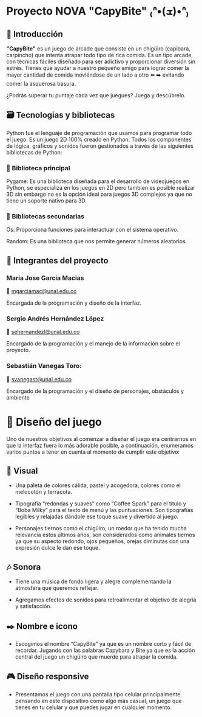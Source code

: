 # Proyecto NOVA "CapyBite" ₍ᐢ•(ܫ)•ᐢ₎

## 📜 Introducción 
**"CapyBite"** es un juego de arcade que consiste en un chigüiro (capibara, carpincho) que intenta atrapar todo tipo de rica comida.
Es un tipo arcade, con técnicas fáciles diseñado para ser adictivo y proporcionar diversión sin estrés. Tienes que ayudar a nuestro pequeño amigo para lograr comer la mayor cantidad de comida moviéndose de un lado a otro ⬅️ ➡️ evitando comer la asquerosa basura.

¿Podrás superar tu puntaje cada vez que juegues? Juega y descúbrelo.

## 🗃️ Tecnologias y bibliotecas 
Python fue el lenguaje de programación que usamos para programar todo el juego. Es un juego 2D 100% creado en Python. Todos los componentes de lógica, gráficos y sonidos fueron gestionados a través de las siguientes bibliotecas de Python:

### 📌 Biblioteca principal
Pygame: Es una biblioteca diseñada para el desarrollo de videojuegos en Python, se especializa en los juegos en 2D pero tambien es posible realizar 3D sin embargo no es la opción ideal para juegos 3D complejos ya que no tiene un soporte nativo para 3D.

### 📌 Bibliotecas secundarias
Os: Proporciona funciones para interactuar con el sistema operativo.

Random: Es una biblioteca que nos permite generar números aleatorios.

## 👤 Integrantes del proyecto
### Maria Jose Garcia Macias
📧 mgarciamac@unal.edu.co

Encargada de la programación y diseño de la interfaz.
### Sergio Andrés Hernández López
📧 sehernandezl@unal.edu.co

Encargado de la programación y el manejo de la información sobre el proyecto.
### Sebastián Vanegas Toro:
📧 svanegast@unal.edu.co

Encargado de la programación y el diseño de personajes, obstáculos y ambiente

# 🎨 Diseño del juego
Uno de nuestros objetivos al comenzar a diseñar el juego era centrarnos en que la interfaz fuera lo más adorable posible, a continuación, enumeramos varios puntos a tener en cuenta al momento de cumplir este objetivo:
## 🔎 Visual
+ Una paleta de colores cálida, pastel y acogedora, colores como el melocotón y terracota.
  
+ Tipografía “redondas y suaves” como “Coffee Spark” para el título y “Boba Milky” para el texto de menú y las puntuaciones. Son tipografías legibles y relajadas dándole ese toque suave y divertido al juego.
  
+ Personajes tiernos como el chigüiro, un roedor que ha tenido mucha relevancia estos últimos años, son considerados como animales tiernos ya que su aspecto redondo, ojos pequeños, orejas diminutas con una expresión dulce le dan ese toque.
## 🎶 Sonora
+ Tiene una música de fondo ligera y alegre complementando la atmosfera que queremos reflejar.
  
+ Agregamos efectos de sonidos para retroalimentar el objetivo de alegría y satisfacción.
## ✒️ Nombre e icono
+ Escogimos el nombre “CapyBite” ya que es un nombre corto y fácil de recordar. Jugando con las palabras Capybara y Bite ya que es la acción central del juego un chigüiro que muerde para atrapar la comida.
## 🎮 Diseño responsive
+ Presentamos el juego con una pantalla tipo celular principalmente pensando en este dispositivo como algo más casual, un juego que tienes en tu celular y que puedes jugar en cualquier momento.
